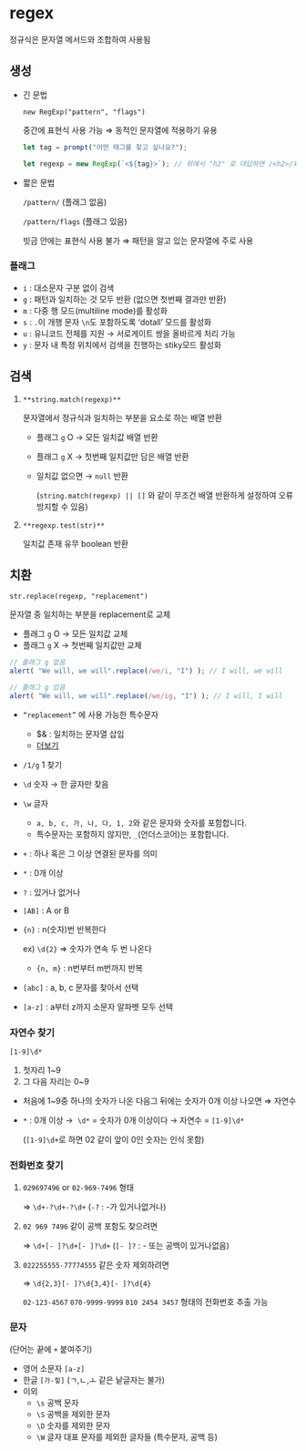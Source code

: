 # regex

정규식은 문자열 메서드와 조합하여 사용됨

## 생성

- 긴 문법
    
    `new RegExp("pattern", "flags")`
    
    중간에 표현식 사용 가능 ⇒ 동적인 문자열에 적용하기 유용
    
    ```jsx
    let tag = prompt("어떤 태그를 찾고 싶나요?");
    
    let regexp = new RegExp(`<${tag}>`); // 위에서 "h2" 로 대답하면 /<h2>/와 동일한 역할
    ```
    
- 짧은 문법
    
    `/pattern/`  (플래그 없음)
    
    `/pattern/flags` (플래그 있음)
    
    빗금 안에는 표현식 사용 불가 ⇒ 패턴을 알고 있는 문자열에 주로 사용
    

### 플래그

- `i` : 대소문자 구분 없이 검색
- `g` : 패턴과 일치하는 것 모두 반환 (없으면 첫번째 결과만 반환)
- `m` : 다중 행 모드(multiline mode)를 활성화
- `s` : `.`이 개행 문자 `\n`도 포함하도록 ‘dotall’ 모드를 활성화
- `u` : 유니코드 전체를 지원 → 서로게이트 쌍을 올바르게 처리 가능
- `y` : 문자 내 특정 위치에서 검색을 진행하는 stiky모드 활성화

## 검색

1. `**string.match(regexp)**`
    
    문자열에서 정규식과 일치하는 부분을 요소로 하는 배열 반환
    
    - 플래그 `g` O → 모든 일치값 배열 반환
    - 플래그 `g`  X → 첫번째 일치값만 담은 배열 반환
    - 일치값 없으면 → `null` 반환
        
        (`string.match(regexp) || []` 와 같이 무조건 배열 반환하게 설정하여 오류 방지할 수 있음)
        

1. `**regexp.test(str)**`
    
    일치값 존재 유무 boolean 반환
    

## 치환

`str.replace(regexp, "replacement")`

문자열 중 일치하는 부분을 replacement로 교체

- 플래그 `g` O → 모든 일치값 교체
- 플래그 `g`  X → 첫번째 일치값만 교체

```jsx
// 플래그 g 없음
alert( "We will, we will".replace(/we/i, "I") ); // I will, we will

// 플래그 g 있음
alert( "We will, we will".replace(/we/ig, "I") ); // I will, I will
```

- `“replacement”` 에 사용 가능한 특수문자
    - $& : 일치하는 문자열 삽입
    - [더보기](https://ko.javascript.info/regexp-introduction)
    

- `/1/g`  1 찾기
- `\d` 숫자 → 한 글자만 찾음
- `\w` 글자
    - `a, b, c, 가, 나, 다, 1, 2`와 같은 문자와 숫자를 포함합니다.
    - 특수문자는 포함하지 않지만, `_`(언더스코어)는 포함합니다.
    
- `+` : 하나 혹은 그 이상 연결된 문자를 의미
- `*` : 0개 이상
- `?` : 있거나 없거나
- `[AB]` : A or B
- `{n}` : n(숫자)번 반복한다
    
    ex) `\d{2}` ⇒ 숫자가 연속 두 번 나온다
    
    - `{n, m}` : n번부터 m번까지 반복
- `[abc]` : a, b, c 문자를 찾아서 선택
- `[a-z]` : a부터 z까지 소문자 알파벳 모두 선택

### 자연수 찾기

`[1-9]\d*`

1. 첫자리 1~9
2. 그 다음 자리는 0~9
- 처음에 1~9중 하나의 숫자가 나온 다음그 뒤에는 숫자가 0개 이상 나오면 ⇒ 자연수
- `*` : 0개 이상 →  `\d*` = 숫자가 0개 이상이다 → 자연수 = `[1-9]\d*`
    
    (`[1-9]\d+`로 하면 02 같이 앞이 0인 숫자는 인식 못함)
    

### 전화번호 찾기

1. `029697496` or `02-969-7496` 형태
    
    ⇒ `\d+-?\d+-?\d+` (`-?` : -가 있거나없거나)
    
2. `02 969 7496` 같이 공백 포함도 찾으려면
    
    ⇒ `\d+[- ]?\d+[- ]?\d+` (`[- ]?` : - 또는 공백이 있거나없음)
    

1. `022255555-77774555` 같은 숫자 제외하려면
    
    ⇒ `\d{2,3}[- ]?\d{3,4}[- ]?\d{4}`
    
    `02-123-4567` `070-9999-9999` `010 2454 3457` 형태의 전화번호 추출 가능
    

### 문자

(단어는 끝에 `+` 붙여주기)

- 영어 소문자 `[a-z]`
- 한글 `[가-힣]`  (ㄱ,ㄴ,ㅗ 같은 낱글자는 불가)
- 이외
    - `\s` 공백 문자
    - `\S` 공백을 제외한 문자
    - `\D` 숫자를 제외한 문자
    - `\W` 글자 대표 문자를 제외한 글자들 (특수문자, 공백 등)